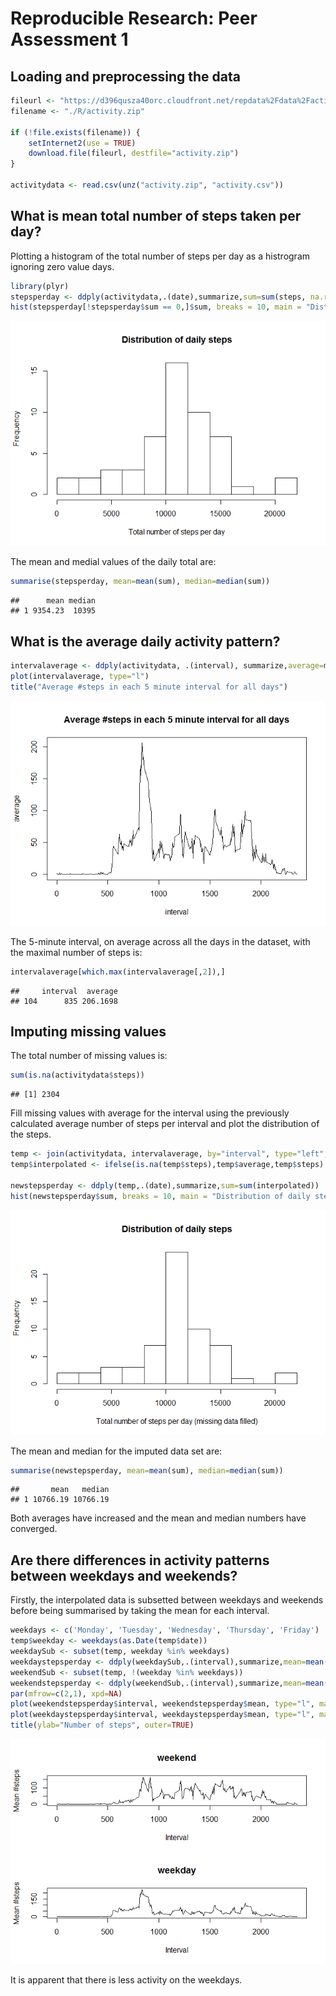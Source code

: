 # Reproducible Research: Peer Assessment 1


## Loading and preprocessing the data

```r
fileurl <- "https://d396qusza40orc.cloudfront.net/repdata%2Fdata%2Factivity.zip"
filename <- "./R/activity.zip"

if (!file.exists(filename)) {
    setInternet2(use = TRUE)
    download.file(fileurl, destfile="activity.zip")
}

activitydata <- read.csv(unz("activity.zip", "activity.csv"))
```


## What is mean total number of steps taken per day?

Plotting a histogram of the total number of steps per day as a histrogram ignoring zero value days.


```r
library(plyr)
stepsperday <- ddply(activitydata,.(date),summarize,sum=sum(steps, na.rm=TRUE))
hist(stepsperday[!stepsperday$sum == 0,]$sum, breaks = 10, main = "Distribution of daily steps", xlab="Total number of steps per day")
```

![](PA1_template_files/figure-html/unnamed-chunk-2-1.png) 

The mean and medial values of the daily total are:


```r
summarise(stepsperday, mean=mean(sum), median=median(sum))
```

```
##      mean median
## 1 9354.23  10395
```

## What is the average daily activity pattern?


```r
intervalaverage <- ddply(activitydata, .(interval), summarize,average=mean(steps, na.rm=TRUE))
plot(intervalaverage, type="l")
title("Average #steps in each 5 minute interval for all days")
```

![](PA1_template_files/figure-html/unnamed-chunk-4-1.png) 

The 5-minute interval, on average across all the days in the dataset, with the maximal number of steps is:


```r
intervalaverage[which.max(intervalaverage[,2]),]
```

```
##     interval  average
## 104      835 206.1698
```

## Imputing missing values

The total number of missing values is:

```r
sum(is.na(activitydata$steps))
```

```
## [1] 2304
```

Fill missing values with average for the interval using the previously calculated average number of steps per interval and plot the distribution of the steps.


```r
temp <- join(activitydata, intervalaverage, by="interval", type="left", match="all")
temp$interpolated <- ifelse(is.na(temp$steps),temp$average,temp$steps)

newstepsperday <- ddply(temp,.(date),summarize,sum=sum(interpolated))
hist(newstepsperday$sum, breaks = 10, main = "Distribution of daily steps", xlab="Total number of steps per day (missing data filled)")
```

![](PA1_template_files/figure-html/unnamed-chunk-7-1.png) 

The mean and median for the imputed data set are:


```r
summarise(newstepsperday, mean=mean(sum), median=median(sum))
```

```
##       mean   median
## 1 10766.19 10766.19
```

Both averages have increased and the mean and median numbers have converged.

## Are there differences in activity patterns between weekdays and weekends?

Firstly, the interpolated data is subsetted between weekdays and weekends before being summarised by taking the mean for each interval.


```r
weekdays <- c('Monday', 'Tuesday', 'Wednesday', 'Thursday', 'Friday')
temp$weekday <- weekdays(as.Date(temp$date)) 
weekdaySub <- subset(temp, weekday %in% weekdays)
weekdaystepsperday <- ddply(weekdaySub,.(interval),summarize,mean=mean(interpolated))
weekendSub <- subset(temp, !(weekday %in% weekdays))
weekendstepsperday <- ddply(weekendSub,.(interval),summarize,mean=mean(interpolated))
par(mfrow=c(2,1), xpd=NA)
plot(weekendstepsperday$interval, weekendstepsperday$mean, type="l", main="weekend", xlab="Interval", ylab="Mean #steps")
plot(weekdaystepsperday$interval, weekdaystepsperday$mean, type="l", main="weekday", xlab="Interval", ylab="Mean #steps")
title(ylab="Number of steps", outer=TRUE)
```

![](PA1_template_files/figure-html/unnamed-chunk-9-1.png) 

It is apparent that there is less activity on the weekdays.
